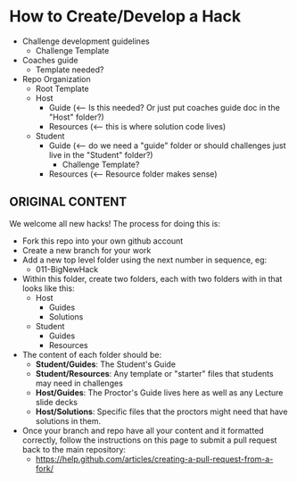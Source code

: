 # How to Create/Develop a Hack

- Challenge development guidelines
    - Challenge Template
- Coaches guide 
    - Template needed?
- Repo Organization
    - Root Template
	- Host
	    - Guide (<-- Is this needed?  Or just put coaches guide doc in the "Host" folder?)
		- Resources (<-- this is where solution code lives)
	- Student
	    - Guide (<-- do we need a "guide" folder or should challenges just live in the "Student" folder?)
		    - Challenge Template?
        - Resources (<-- Resource folder makes sense)


## ORIGINAL CONTENT

We welcome all new hacks! The process for doing this is:
- Fork this repo into your own github account
- Create a new branch for your work
- Add a new top level folder using the next number in sequence, eg:
	- 011-BigNewHack
- Within this folder, create two folders, each with two folders with in that looks like this:
	- Host
		- Guides
		- Solutions
	- Student
		- Guides
		- Resources
- The content of each folder should be:
	- **Student/Guides**: The Student's Guide
	- **Student/Resources**: Any template or "starter" files that students may need in challenges
	- **Host/Guides**: The Proctor's Guide lives here as well as any Lecture slide decks
	- **Host/Solutions**: Specific files that the proctors might need that have solutions in them.
- Once your branch and repo have all your content and it formatted correctly, follow the instructions on this page to submit a pull request back to the main repository:
	- https://help.github.com/articles/creating-a-pull-request-from-a-fork/